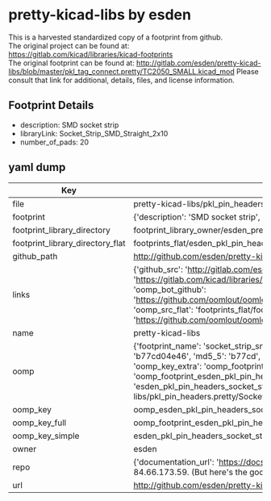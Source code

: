 # pretty-kicad-libs by esden  
This is a harvested standardized copy of a footprint from github.  
The original project can be found at:  
https://gitlab.com/kicad/libraries/kicad-footprints  
The original footprint can be found at:
http://gitlab.com/esden/pretty-kicad-libs/blob/master/pkl_tag_connect.pretty/TC2050_SMALL.kicad_mod
Please consult that link for additional, details, files, and license information.  
## Footprint Details
* description: SMD socket strip  
* libraryLink: Socket_Strip_SMD_Straight_2x10  
* number_of_pads: 20  
## yaml dump  
| Key | Value |  
| --- | --- |  
| file | pretty-kicad-libs/pkl_pin_headers.pretty/Socket_Strip_SMD_Straight_2x10.kicad_mod |  
| footprint | {'description': 'SMD socket strip', 'libraryLink': 'Socket_Strip_SMD_Straight_2x10', 'number_of_pads': 20} |  
| footprint_library_directory | footprint_library_owner/esden_pretty-kicad-libs |  
| footprint_library_directory_flat | footprints_flat/esden_pkl_pin_headers_socket_strip_smd_straight_2x10/working |  
| github_path | http://github.com/esden/pretty-kicad-libs/blob/master/pkl_pin_headers.pretty/Socket_Strip_SMD_Straight_2x10.kicad_mod |  
| links | {'github_src': 'http://gitlab.com/esden/pretty-kicad-libs/blob/master/pkl_tag_connect.pretty/TC2050_SMALL.kicad_mod', 'github_src_repo': 'https://gitlab.com/kicad/libraries/kicad-footprints', 'oomp_bot': 'footprints/esden_pkl_pin_headers_socket_strip_smd_straight_2x10/working', 'oomp_bot_github': 'https://github.com/oomlout/oomlout_oomp_footprint_bot/tree/main/footprints/esden_pkl_pin_headers_socket_strip_smd_straight_2x10/working', 'oomp_src_flat': 'footprints_flat/footprints_flat/esden_pkl_pin_headers_socket_strip_smd_straight_2x10/working', 'oomp_src_flat_github': 'https://github.com/oomlout/oomlout_oomp_footprint_src/tree/main/footprints_flat/esden_pkl_pin_headers_socket_strip_smd_straight_2x10/working'} |  
| name | pretty-kicad-libs |  
| oomp | {'footprint_name': 'socket_strip_smd_straight_2x10', 'library_name': 'pkl_pin_headers', 'md5': 'b77cd04e4612a8da59b52e2762b36ccd', 'md5_10': 'b77cd04e46', 'md5_5': 'b77cd', 'md5_6': 'b77cd0', 'oomp_key': 'oomp_esden_pkl_pin_headers_socket_strip_smd_straight_2x10', 'oomp_key_extra': 'oomp_footprint_esden_pkl_pin_headers_socket_strip_smd_straight_2x10', 'oomp_key_full': 'oomp_footprint_esden_pkl_pin_headers_socket_strip_smd_straight_2x10_b77cd0', 'oomp_key_simple': 'esden_pkl_pin_headers_socket_strip_smd_straight_2x10', 'original_filename': 'pretty-kicad-libs/pkl_pin_headers.pretty/Socket_Strip_SMD_Straight_2x10.kicad_mod', 'owner_name': 'esden'} |  
| oomp_key | oomp_esden_pkl_pin_headers_socket_strip_smd_straight_2x10 |  
| oomp_key_full | oomp_footprint_esden_pkl_pin_headers_socket_strip_smd_straight_2x10 |  
| oomp_key_simple | esden_pkl_pin_headers_socket_strip_smd_straight_2x10 |  
| owner | esden |  
| repo | {'documentation_url': 'https://docs.github.com/rest/overview/resources-in-the-rest-api#rate-limiting', 'message': "API rate limit exceeded for 84.66.173.59. (But here's the good news: Authenticated requests get a higher rate limit. Check out the documentation for more details.)"} |  
| url | http://github.com/esden/pretty-kicad-libs |  


